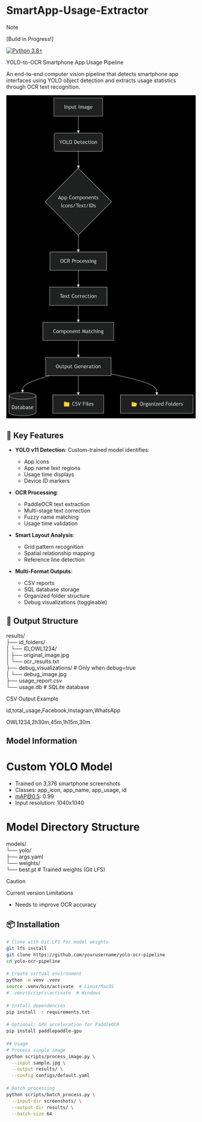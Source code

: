 # SmartApp-Usage-Extractor

> [!NOTE]
> [Build in Progress!]

[![Python 3.8+](https://img.shields.io/badge/python-3.8+-blue.svg)](https://www.python.org/downloads/)

YOLO-to-OCR Smartphone App Usage Pipeline

An end-to-end computer vision pipeline that detects smartphone app interfaces using YOLO object detection and extracts usage statistics through OCR text recognition.

![Pipeline Visualization](docs/pipeline_diagram.png)

## 🚀 Key Features

- **YOLO v11 Detection**: Custom-trained model identifies:
  - App icons
  - App name text regions
  - Usage time displays
  - Device ID markers
  
- **OCR Processing**:
  - PaddleOCR text extraction
  - Multi-stage text correction
  - Fuzzy name matching
  - Usage time validation

- **Smart Layout Analysis**:
  - Grid pattern recognition
  - Spatial relationship mapping
  - Reference line detection

- **Multi-Format Outputs**:
  - CSV reports
  - SQL database storage
  - Organized folder structure
  - Debug visualizations (toggleable)

## 📂 Output Structure
results/  
├── id_folders/  
│   └── ID_OWL1234/  
│       ├── original_image.jpg  
│       └── ocr_results.txt  
├── debug_visualizations/  # Only when debug=true  
│   └── debug_image.jpg  
├── usage_report.csv  
└── usage.db               # SQLite database  


CSV Output Example

id,total_usage,Facebook,Instagram,WhatsApp

OWL1234,2h30m,45m,1h15m,30m

## Model Information
# Custom YOLO Model

- Trained on 3,376 smartphone screenshots
- Classes: app_icon, app_name, app_usage, id
- mAP@0.5: 0.99
- Input resolution: 1040x1040
  
# Model Directory Structure

models/  
└── yolo/  
    ├── args.yaml  
    └── weights/  
        └── best.pt      # Trained weights (Git LFS)  

> [!CAUTION] 
> Current version Limitations
- Needs to improve OCR accuracy

## 📦 Installation

```bash
# Clone with Git LFS for model weights
git lfs install
git clone https://github.com/yourusername/yolo-ocr-pipeline
cd yolo-ocr-pipeline

# Create virtual environment
python -m venv .venv
source .venv/bin/activate  # Linux/MacOS
# .venv\Scripts\activate  # Windows

# Install dependencies
pip install -r requirements.txt

# Optional: GPU acceleration for PaddleOCR
pip install paddlepaddle-gpu

## Usage
# Process single image
python scripts/process_image.py \
  --input sample.jpg \
  --output results/ \
  --config configs/default.yaml

# Batch processing
python scripts/batch_process.py \
  --input-dir screenshots/ \
  --output-dir results/ \
  --batch-size 64

